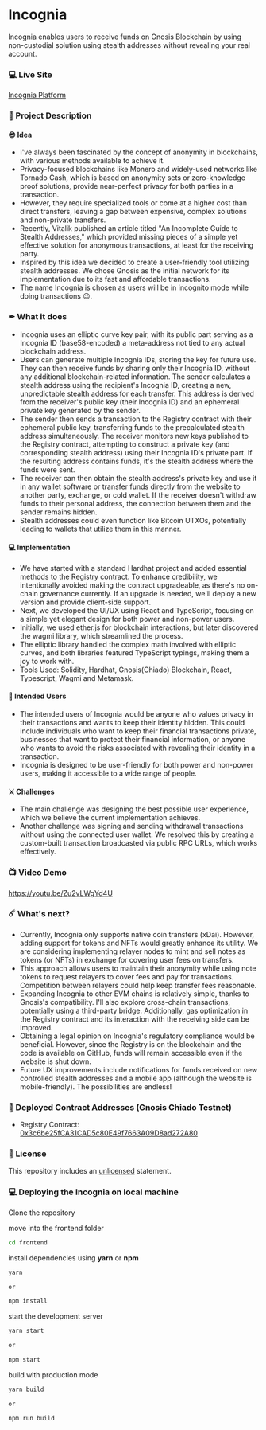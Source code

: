 # Incognia

Incognia enables users to receive funds on Gnosis Blockchain by using non-custodial solution using stealth addresses without revealing your real account.

### 💻 Live Site
[Incognia Platform](https://incognia-d09d31.spheron.app/)

### 📝 Project Description

#### 😎 Idea
- I've always been fascinated by the concept of anonymity in blockchains, with various methods available to achieve it.
- Privacy-focused blockchains like Monero and widely-used networks like Tornado Cash, which is based on anonymity sets or zero-knowledge proof solutions, provide near-perfect privacy for both parties in a transaction.
- However, they require specialized tools or come at a higher cost than direct transfers, leaving a gap between expensive, complex solutions and non-private transfers.
- Recently, Vitalik published an article titled "An Incomplete Guide to Stealth Addresses," which provided missing pieces of a simple yet effective solution for anonymous transactions, at least for the receiving party.
- Inspired by this idea we decided to create a user-friendly tool utilizing stealth addresses. We chose Gnosis as the initial network for its implementation due to its fast and affordable transactions.
- The name Incognia is chosen as users will be in incognito mode while doing transactions 😉.

### ✒ What it does
- Incognia uses an elliptic curve key pair, with its public part serving as a Incognia ID (base58-encoded) a meta-address not tied to any actual blockchain address.
- Users can generate multiple Incognia IDs, storing the key for future use. They can then receive funds by sharing only their Incognia ID, without any additional blockchain-related information. The sender calculates a stealth address using the recipient's Incognia ID, creating a new, unpredictable stealth address for each transfer. This address is derived from the receiver's public key (their Incognia ID) and an ephemeral private key generated by the sender.
- The sender then sends a transaction to the Registry contract with their ephemeral public key, transferring funds to the precalculated stealth address simultaneously. The receiver monitors new keys published to the Registry contract, attempting to construct a private key (and corresponding stealth address) using their Incognia ID's private part. If the resulting address contains funds, it's the stealth address where the funds were sent.
- The receiver can then obtain the stealth address's private key and use it in any wallet software or transfer funds directly from the website to another party, exchange, or cold wallet. If the receiver doesn't withdraw funds to their personal address, the connection between them and the sender remains hidden.
- Stealth addresses could even function like Bitcoin UTXOs, potentially leading to wallets that utilize them in this manner.

#### 💻 Implementation
- We have started with a standard Hardhat project and added essential methods to the Registry contract. To enhance credibility, we intentionally avoided making the contract upgradeable, as there's no on-chain governance currently. If an upgrade is needed, we'll deploy a new version and provide client-side support.
- Next, we developed the UI/UX using React and TypeScript, focusing on a simple yet elegant design for both power and non-power users. 
- Initially, we used ether.js for blockchain interactions, but later discovered the wagmi library, which streamlined the process.
- The elliptic library handled the complex math involved with elliptic curves, and both libraries featured TypeScript typings, making them a joy to work with.
- Tools Used: Solidity, Hardhat, Gnosis(Chiado) Blockchain, React, Typescript, Wagmi and Metamask.

#### 👥 Intended Users
- The intended users of Incognia would be anyone who values privacy in their transactions and wants to keep their identity hidden. This could include individuals who want to keep their financial transactions private, businesses that want to protect their financial information, or anyone who wants to avoid the risks associated with revealing their identity in a transaction.
- Incognia is designed to be user-friendly for both power and non-power users, making it accessible to a wide range of people.

#### ⚔ Challenges
- The main challenge was designing the best possible user experience, which we believe the current implementation achieves.
- Another challenge was signing and sending withdrawal transactions without using the connected user wallet. We resolved this by creating a custom-built transaction broadcasted via public RPC URLs, which works effectively.


### 📺 Video Demo
https://youtu.be/Zu2vLWgYd4U

### ☄️ What's next?
- Currently, Incognia only supports native coin transfers (xDai). However, adding support for tokens and NFTs would greatly enhance its utility. We are considering implementing relayer nodes to mint and sell notes as tokens (or NFTs) in exchange for covering user fees on transfers.
- This approach allows users to maintain their anonymity while using note tokens to request relayers to cover fees and pay for transactions. Competition between relayers could help keep transfer fees reasonable.
- Expanding Incognia to other EVM chains is relatively simple, thanks to Gnosis's compatibility. I'll also explore cross-chain transactions, potentially using a third-party bridge. Additionally, gas optimization in the Registry contract and its interaction with the receiving side can be improved.
- Obtaining a legal opinion on Incognia's regulatory compliance would be beneficial. However, since the Registry is on the blockchain and the code is available on GitHub, funds will remain accessible even if the website is shut down.
- Future UX improvements include notifications for funds received on new controlled stealth addresses and a mobile app (although the website is mobile-friendly). The possibilities are endless!


### 💪 Deployed Contract Addresses (Gnosis Chiado Testnet)
- Registry Contract: [0x3c6be25fCA31CAD5c80E49f7663A09D8ad272A80](https://blockscout.com/gnosis/chiado/address/0x3c6be25fCA31CAD5c80E49f7663A09D8ad272A80)

### 🚫 License
This repository includes an [unlicensed](http://unlicense.org/) statement.

### 💻 Deploying the Incognia on local machine

Clone the repository

move into the frontend folder

```sh
cd frontend
```

install dependencies using **yarn** or **npm**

```sh
yarn

or

npm install
```

start the development server
```sh
yarn start

or

npm start
```

build with production mode
```sh
yarn build

or

npm run build
```
